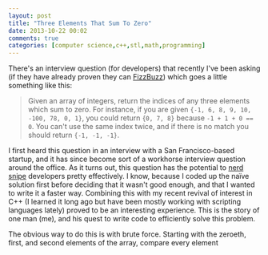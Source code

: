 ```yaml
---
layout: post
title: "Three Elements That Sum To Zero"
date: 2013-10-22 00:02
comments: true
categories: [computer science,c++,stl,math,programming]
---
```


There's an interview question (for developers) that recently I've been asking (if they have already proven they can [FizzBuzz](http://www.codinghorror.com/blog/2007/02/why-cant-programmers-program.html)) which goes a little something like this:

<blockquote>Given an array of integers, return the indices of any three elements which sum to zero.  For instance, if you are given <code>{-1, 6, 8, 9, 10, -100, 78, 0, 1}</code>, you could return <code>{0, 7, 8}</code> because <code>-1 + 1 + 0 == 0</code>.  You can't use the same index twice, and if there is no match you should return <code>{-1, -1, -1}</code>.</blockquote>

I first heard this question in an interview with a San Francisco-based startup, and it has since become sort of a workhorse interview question around the office.  As it turns out, this question has the potential to [nerd snipe](http://xkcd.com/356/) developers pretty effectively.  I know, because I coded up the naïve solution first before deciding that it wasn't good enough, and that I wanted to write it a faster way.  Combining this with my recent revival of interest in C++ (I learned it long ago but have been mostly working with scripting languages lately) proved to be an interesting experience.  This is the story of one man (me), and his quest to write code to efficiently solve this problem.

The obvious way to do this is with brute force.  Starting with the zeroeth, first, and second elements of the array, compare every element


